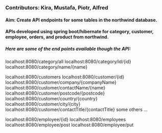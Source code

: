 ### Contributors: Kira, Mustafa, Piotr, Alfred


#### Aim: Create API endpoints for some tables in the northwind database.

#### APIs developed using spring boot/hibernate for category, customer, employee, orders, and product from northwind.

##### Here are some of the end points available though the API:
localhost:8080/category/all
localhost:8080/category/id/{id}
localhost:8080/category/name/{name}

localhost:8080/customers
localhost:8080/customer/{id}
localhost:8080/customer/company/{companyName}
localhost:8080/customer/contactName/{name}
localhost:8080/customer/postcode/{postcode}
localhost:8080/customer/country/{country}
localhost:8080/customer/city/{city}
localhost:8080/customer/contactTitle/{contactTitle}
some others ...


localhost:8080/employee/{id}
localhost:8080/employees
localhost:8080/employee/post
localhost:8080/employee/put














